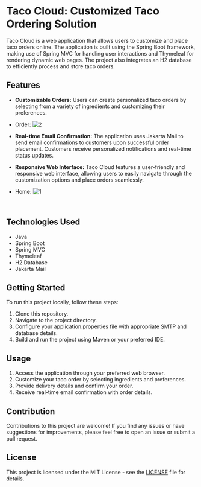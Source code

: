 # Taco Cloud: Customized Taco Ordering Solution

Taco Cloud is a web application that allows users to customize and place taco orders online. The application is built using the Spring Boot framework, making use of Spring MVC for handling user interactions and Thymeleaf for rendering dynamic web pages. The project also integrates an H2 database to efficiently process and store taco orders.

## Features

- **Customizable Orders:** Users can create personalized taco orders by selecting from a variety of ingredients and customizing their preferences.
  <br>

- Order:
![2](https://github.com/Raghav2305/Spring/assets/82498222/a6c2b934-186f-4070-911b-9cdef8e1c3b7)


- **Real-time Email Confirmation:** The application uses Jakarta Mail to send email confirmations to customers upon successful order placement. Customers receive personalized notifications and real-time status updates.

- **Responsive Web Interface:** Taco Cloud features a user-friendly and responsive web interface, allowing users to easily navigate through the customization options and place orders seamlessly.

- Home:
![1](https://github.com/Raghav2305/Spring/assets/82498222/d98bebd9-4d95-49cc-bc4e-6cd74cad8943)


<br>  

## Technologies Used

- Java
- Spring Boot
- Spring MVC
- Thymeleaf
- H2 Database
- Jakarta Mail

## Getting Started

To run this project locally, follow these steps:

1. Clone this repository.
2. Navigate to the project directory.
3. Configure your application.properties file with appropriate SMTP and database details.
4. Build and run the project using Maven or your preferred IDE.

## Usage

1. Access the application through your preferred web browser.
2. Customize your taco order by selecting ingredients and preferences.
3. Provide delivery details and confirm your order.
4. Receive real-time email confirmation with order details.
  
## Contribution

Contributions to this project are welcome! If you find any issues or have suggestions for improvements, please feel free to open an issue or submit a pull request.

## License

This project is licensed under the MIT License - see the [LICENSE](LICENSE.md) file for details.
